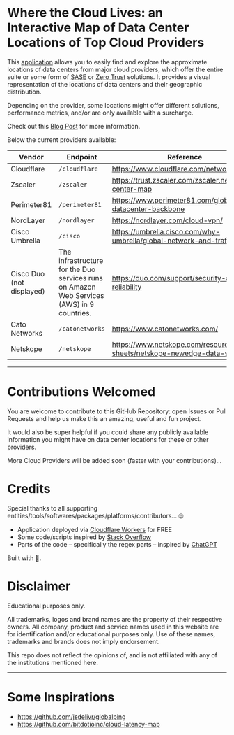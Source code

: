 # Where the Cloud Lives: an Interactive Map of Data Center Locations of Top Cloud Providers

This [application](https://sasecloudmap.com/) allows you to easily find and explore the approximate locations of data centers from major cloud providers, which offer the entire suite or some form of [SASE](https://www.cloudflare.com/learning/access-management/what-is-sase/) or [Zero Trust](https://www.cloudflare.com/learning/security/glossary/what-is-zero-trust/) solutions. It provides a visual representation of the locations of data centers and their geographic distribution.

Depending on the provider, some locations might offer different solutions, performance metrics, and/or are only available with a surcharge.

Check out this [Blog Post](https://davidtofan.com/articles/interactive-map-cloud-data-center-locations/) for more information.

Below the current providers available:

| Vendor                    | Endpoint                                                                                  | Reference                                                                  |
| ------------------------- | ----------------------------------------------------------------------------------------- | -------------------------------------------------------------------------- |
| Cloudflare                | `/cloudflare`                                                                             | https://www.cloudflare.com/network/                                        |
| Zscaler                   | `/zscaler`                                                                                | https://trust.zscaler.com/zscaler.net/data-center-map                      |
| Perimeter81               | `/perimeter81`                                                                            | https://www.perimeter81.com/global-datacenter-backbone                     |
| NordLayer                 | `/nordlayer`                                                                              | https://nordlayer.com/cloud-vpn/                                           |
| Cisco Umbrella            | `/cisco`                                                                                  | https://umbrella.cisco.com/why-umbrella/global-network-and-traffic         |
| Cisco Duo (not displayed) | The infrastructure for the Duo services runs on Amazon Web Services (AWS) in 9 countries. | https://duo.com/support/security-and-reliability                           |
| Cato Networks             | `/catonetworks`                                                                           | https://www.catonetworks.com/                                              |
| Netskope                  | `/netskope`                                                                               | https://www.netskope.com/resources/data-sheets/netskope-newedge-data-sheet |

---

# Contributions Welcomed

You are welcome to contribute to this GitHub Repository: open Issues or Pull Requests and help us make this an amazing, useful and fun project.

It would also be super helpful if you could share any publicly available information you might have on data center locations for these or other providers.

More Cloud Providers will be added soon (faster with your contributions)...

# Credits

Special thanks to all supporting entities/tools/softwares/packages/platforms/contributors... 🤓

- Application deployed via [Cloudflare Workers](https://workers.cloudflare.com/) for FREE
- Some code/scripts inspired by [Stack Overflow](https://stackoverflow.com/)
- Parts of the code – specifically the regex parts – inspired by [ChatGPT](https://openai.com/blog/chatgpt/)

Built with 🧡.

# Disclaimer

Educational purposes only.

All trademarks, logos and brand names are the property of their respective owners. All company, product and service names used in this website are for identification and/or educational purposes only. Use of these names, trademarks and brands does not imply endorsement.

This repo does not reflect the opinions of, and is not affiliated with any of the institutions mentioned here.

---

# Some Inspirations

- https://github.com/jsdelivr/globalping
- https://github.com/bitdotioinc/cloud-latency-map
